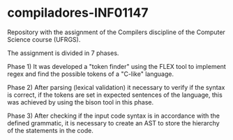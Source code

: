 # compiladores-INF01147

Repository with the assignment of the Compilers discipline of the Computer Science course (UFRGS).

The assignment is divided in 7 phases.

Phase 1) It was developed a "token finder" using the FLEX tool to implement regex and find the possible tokens of a "C-like" language.

Phase 2) After parsing (lexical validation) it necessary to verify if the syntax is correct, if the tokens are set in expected sentences of the language, this was achieved by using the bison tool in this phase.

Phase 3) After checking if the input code syntax is in accordance with the defined grammatic, it is necessary to create an AST to store the hierarchy of the statements in the code.
